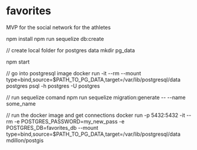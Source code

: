 # favorites
MVP for the social network for the athletes

npm install
npm run sequelize db:create

// create local folder for postgres data
mkdir pg_data

npm start

// go into postgresql image
docker run -it --rm --mount type=bind,source=$PATH_TO_PG_DATA,target=/var/lib/postgresql/data postgres psql -h postgres -U postgres

// run sequelize comand
npm run sequelize migration:generate -- --name some_name

// run the docker image and get connections
docker run -p 5432:5432 -it --rm -e POSTGRES_PASSWORD=my_new_pass -e POSTGRES_DB=favorites_db --mount type=bind,source=$PATH_TO_PG_DATA,target=/var/lib/postgresql/data mdillon/postgis